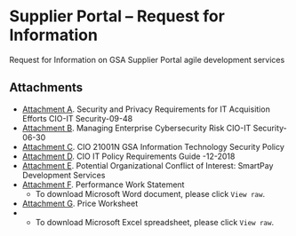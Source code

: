 # Supplier Portal – Request for Information
Request for Information on GSA Supplier Portal agile development services

## Attachments
- [Attachment A](https://github.com/GSA/supplier-portal-rfi/blob/main/Attachment%20A_Security%20and%20Privacy%20Requirements%20for%20IT%20Acquisition%20Efforts%20CIO-IT%20Security-09-48.pdf). Security and Privacy Requirements for IT Acquisition Efforts CIO-IT Security-09-48
- [Attachment B](https://github.com/GSA/supplier-portal-rfi/blob/main/Attachment%20B_Managing%20Enterprise%20Cybersecurity%20Risk%20CIO-IT%20Security-06-30.pdf). Managing Enterprise Cybersecurity Risk CIO-IT Security-06-30
- [Attachment C](). CIO 21001N GSA Information Technology Security Policy
- [Attachment D](). CIO IT Policy Requirements Guide -12-2018
- [Attachment E](). Potential Organizational Conflict of Interest: SmartPay Development Services
- [Attachment F](). Performance Work Statement
  - To download Microsoft Word document, please click `View raw`. 
- [Attachment G](X). Price Worksheet
-   - To download Microsoft Excel spreadsheet, please click `View raw`.
